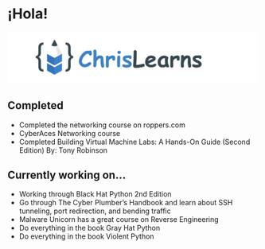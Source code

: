 # ¡Hola!

![Chris Drain's Logo](https://github.com/ChrisDrainOP/ChrisDrainOP/blob/main/githubChrisLearnsV2.png?raw=true)

## Completed
- Completed the networking course on roppers.com
- CyberAces Networking course
- Completed Building Virtual Machine Labs: A Hands-On Guide (Second Edition) By: Tony Robinson

## Currently working on...
- Working through Black Hat Python 2nd Edition
- Go through The Cyber Plumber’s Handbook and learn about SSH tunneling, port redirection, and bending traffic
- Malware Unicorn has a great course on Reverse Engineering
- Do everything in the book Gray Hat Python
- Do everything in the book Violent Python
